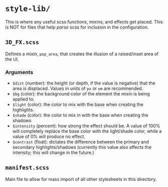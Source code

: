 # `style-lib/`
This is where any useful scss functions, mixins, and effects get placed. This is NOT for files that help *parse* scss for inclusion in the configuration.

## `3D_FX.scss`
Defines a mixin, `pop_area`, that creates the illusion of a raised/inset area of the UI.

### Arguments
- `$dist` (number): the height (or depth, if the value is negative) that the area is displaced. Values in units of `px` or `em` are recommended.
- `$bg` (color): the background color of the element the mixin is being applied to.
- `$light` (color): the color to mix with the base when creating the highlights.
- `$shade` (color): the color to mix in with the base when creating the shadows
- `$intensity` (percent): how strong the effect should be. A value of 100% will completely replace the base color with the light/shade color, while a value of 0% will produce no effect.
- `$contrast` (float): dictates the difference between the primary and secondary highlights/shadows (currently this value also affects the intensity; this will change in the future.)

## `manifest.scss`
Main file to allow for mass import of all other stylesheets in this directory.
